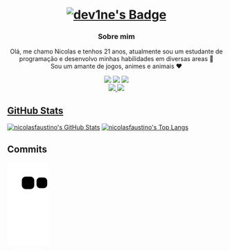 <div align="center">
        <a href="#">
            <h1>
                <img src="https://img.shields.io/badge/dev1ne-%230d1117.svg?style=for-the-badge&logoColor=white" alt="dev1ne's Badge"/>
            </h1>
        </a>
        <h3>Sobre mim</h3>
        <p>
            Olá, me chamo Nicolas e tenhos 21 anos, atualmente sou um estudante de programação e desenvolvo minhas habilidades em diversas areas  👋
            <br/>
            Sou um amante de jogos, animes e animais ❤
            <br/>
        </p>
</div>


<div align="center">
    <a href="https://www.youtube.com/channel/UCcvLYuzUpLZhh9lGm66U3NA" target="_blank"><img src="https://img.shields.io/badge/YouTube-FF0000?style=for-the-badge&logo=youtube&logoColor=white" target="_blank"></a>
    <a href="https://instagram.com/nicolasfaustin0" target="_blank"><img src="https://img.shields.io/badge/-Instagram-%23E4405F?style=for-the-badge&logo=instagram&logoColor=white" target="_blank"></a>
    <a href="https://discordapp.com/users/471777102648049664"><img src="https://img.shields.io/badge/Discord-7289DA?style=for-the-badge&logo=discord&logoColor=white"/></a>
    <br/>
        <a href="#"><img src="https://img.shields.io/badge/HTML5-E34F26?style=for-the-badge&logo=html5&logoColor=white"/>
        <a href="#"><img src="https://img.shields.io/badge/javascript-%23323330.svg?style=for-the-badge&logo=javascript&logoColor=%23F7DF1E"/>
    <br/>
</div>
                
## GitHub Stats

[![nicolasfaustino's GitHub Stats](https://github-stats-heyyczer.vercel.app/api?username=nicolasfaustino&show_icons=true&theme=github_dark&locale=pt-br)](https://github.com/nicolasfaustino)
[![nicolasfaustino's Top Langs](https://github-stats-heyyczer.vercel.app/api/top-langs/?username=nicolasfaustino&theme=github_dark&locale=pt-br&layout=compact)](https://github.com/nicolasfaustino)

## Commits 
![snake gif](https://github.com/nicolasfaustino/nicolasfaustino/blob/output/github-contribution-grid-snake.svg)
